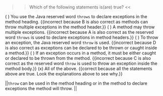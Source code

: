 >>Which of the following statements is(are) true? <<

( ) You use the Java reserved word <code>throws</code> to declare exceptions in the method heading. {{incorrect because B is also correct as methods can throw multiple exceptions in the method header.}}
( ) A method may throw multiple exceptions. {{incorrect because A is also correct as the reserved word <code>throws</code> is used to declare exceptions in method headers.}}
( ) To throw an exception, the Java reserved word <code>throw</code> is used. {{incorrect because D is also correct as exceptions can be declared to be thrown or caught inside a method.}}
( ) If an exception occurs in a method, it must be either caught or declared to be thrown from the method. {{incorrect because C is also correct as the reserved word <code>throw</code> is used to throw an exception inside the method body.}}
(x) All of the above. {{correct because all the statements above are true. Look the explanations above to see why.}}

||<code>throw</code> can be used in the method heading or in the method to declare exceptions the method will throw. ||
